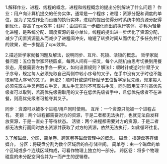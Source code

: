 
1.解释作业、进程、线程的概念，进程和线程概念的提出分别解决了什么问题？
作业：用户向计算机提交的任务实体，通常是一个程序；进程：资源分配和调度的单位，是为了完成作业而设置的执行实体，进程的提出使得分时系统中的资源分配得到优化，提高了cpu效率；线程：由进程进一步细化而出的执行实体，亦称为轻量化进程，是系统分配、调度资源的最小单位，线程的提出进一步优化了资源分配，减少了闲置资源量从而减少了进程间冲突，缩短了转换时间从而优化了多任务并行的效果，进一步提高了cpu效率。

2.描述哲学家就餐问题及解法，说明同步、互斥、死锁、活锁的概念。
哲学家就餐问题：五位哲学家环绕圆桌，每两人间有一把叉，每个人随机由思考切换到用餐状态，用餐需要左右手各一把叉，如何设置规则？解法1：顺时针或逆时针赋予叉子序号，规定每人必须先取自己两侧中较小序号的叉子，在手中没有叉子时也不能取用较大序号的叉子。 解法2：顺时针或逆时针赋予五位哲学家优先级，规定每人必须先取左手叉再取右手叉，且左手无叉时不可取右手叉，同时取用叉子时高优先级者可以取到，若高优先级需取用的叉子在低优先级者手中，且低优先级者不在进餐，则高优先级者可抢夺其叉子。

同步：资源可以被多个进程/用户同时使用。 互斥：一个资源只能被一个进程占有。 死锁：两个进程都需要对方的资源，于是二者都无法执行，也就无法自发释放资源，于是一直处于等待状态。 活锁：两个进程都需要对方的资源，于是二者都无法执行而同时放出资源并获取了对方的资源，依然无法执行，如此循环往复。

3.了解磁盘、分区、简单卷、跨区卷等磁盘管理中的概念。
磁盘：指硬盘等存储媒介。 分区：将硬盘分割为数个区域后的各存储空间。 简单卷：由一个磁盘的单个区域或多个连续区域构成，可看作物理上独立的一部分。 跨区卷：将多个物理磁盘的未分配空间合并为一而产生的逻辑卷。
